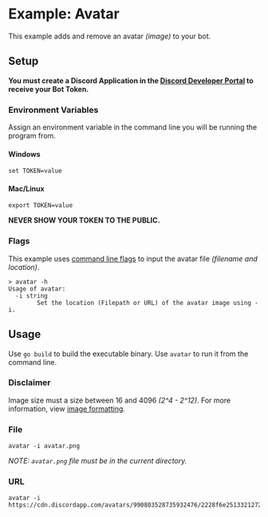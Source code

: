 # Example: Avatar

This example adds and remove an avatar _(image)_ to your bot.

## Setup

**You must create a Discord Application in the [Discord Developer Portal](https://discord.com/developers/docs/getting-started#creating-an-app) to receive your Bot Token.** 

### Environment Variables

Assign an environment variable in the command line you will be running the program from.

#### Windows

```
set TOKEN=value
```

#### Mac/Linux

```
export TOKEN=value
``` 

**NEVER SHOW YOUR TOKEN TO THE PUBLIC.**

### Flags

This example uses [command line flags](https://pkg.go.dev/flag) to input the avatar file _(filename and location)_.

```
> avatar -h
Usage of avatar:
  -i string
        Set the location (Filepath or URL) of the avatar image using -i.
```

## Usage

Use `go build` to build the executable binary. Use `avatar` to run it from the command line.

### Disclaimer

Image size must a size between 16 and 4096 _(2^4 - 2^12)_. For more information, view [image formatting](https://discord.com/developers/docs/reference#image-formatting).

### File

```
avatar -i avatar.png
```

_NOTE: `avatar.png` file must be in the current directory._


### URL

```
avatar -i https://cdn.discordapp.com/avatars/990803528735932476/2228f6e251332127235020d43dc235f4
```
